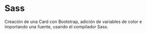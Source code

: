 # Sass

Creación de una Card con Bootstrap, adición de variables de color e importando una fuente, usando el compilador Sass.
